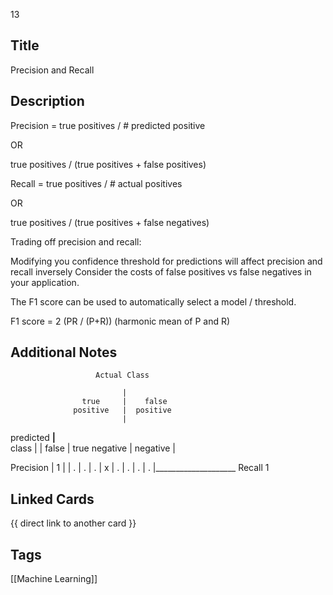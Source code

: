 13

## Title
Precision and Recall

## Description
Precision = 
  true positives / # predicted positive

  OR 

  true positives / (true positives + false positives)



Recall = 
  true positives / # actual positives

  OR

  true positives / (true positives + false negatives)


Trading off precision and recall:

Modifying you confidence threshold for predictions will affect precision 
and recall inversely
Consider the costs of false positives vs false negatives in your application.

The F1 score can be used to automatically select a model / threshold.

F1 score =  2 (PR / (P+R))    (harmonic mean of P and R)


## Additional Notes

                       Actual Class

                             |
                    true     |    false
                  positive   |  positive
                             |
 predicted         __________|__________   
  class                      |
                             |
                    false    |    true
                  negative   |  negative
                             |



Precision
  |
1 | 
  |  .
  |       .
  |         .
  |           x
  |            .
  |             .
  |              .
  |              .
  |____________________
     Recall       1


## Linked Cards
{{ direct link to another card }}

## Tags
[[Machine Learning]] 
